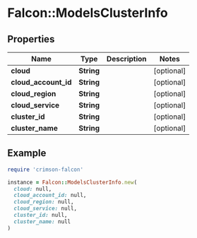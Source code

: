 # Falcon::ModelsClusterInfo

## Properties

| Name | Type | Description | Notes |
| ---- | ---- | ----------- | ----- |
| **cloud** | **String** |  | [optional] |
| **cloud_account_id** | **String** |  | [optional] |
| **cloud_region** | **String** |  | [optional] |
| **cloud_service** | **String** |  | [optional] |
| **cluster_id** | **String** |  | [optional] |
| **cluster_name** | **String** |  | [optional] |

## Example

```ruby
require 'crimson-falcon'

instance = Falcon::ModelsClusterInfo.new(
  cloud: null,
  cloud_account_id: null,
  cloud_region: null,
  cloud_service: null,
  cluster_id: null,
  cluster_name: null
)
```

